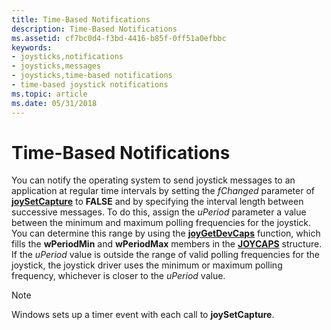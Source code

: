 ```yaml
---
title: Time-Based Notifications
description: Time-Based Notifications
ms.assetid: cf7bc0d4-f3bd-4416-b85f-0ff51a0efbbc
keywords:
- joysticks,notifications
- joysticks,messages
- joysticks,time-based notifications
- time-based joystick notifications
ms.topic: article
ms.date: 05/31/2018
---
```


# Time-Based Notifications

You can notify the operating system to send joystick messages to an application at regular time intervals by setting the *fChanged* parameter of [**joySetCapture**](https://msdn.microsoft.com/en-us/library/Dd757114(v=VS.85).aspx) to **FALSE** and by specifying the interval length between successive messages. To do this, assign the *uPeriod* parameter a value between the minimum and maximum polling frequencies for the joystick. You can determine this range by using the [**joyGetDevCaps**](https://msdn.microsoft.com/en-us/library/Dd757105(v=VS.85).aspx) function, which fills the **wPeriodMin** and **wPeriodMax** members in the [**JOYCAPS**](https://msdn.microsoft.com/en-us/library/Dd757103(v=VS.85).aspx) structure. If the *uPeriod* value is outside the range of valid polling frequencies for the joystick, the joystick driver uses the minimum or maximum polling frequency, whichever is closer to the *uPeriod* value.

> [!Note]  
> Windows sets up a timer event with each call to **joySetCapture**.

 

 

 




